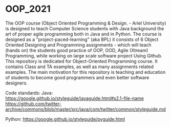 # OOP_2021
The OOP course (Object Oriented Programming & Design. - Ariel University) is designed to teach Computer Science students with Java background the art of proper agile programming both in Java and in Python. The course is designed as a "project-paced-learning" (aka BPL) it consists of 6 Object Oriented Designing and Programming assignments - which will teach (hands on) the students good practice of OOP, OOD, Agile (Xtream) Programming, while working on large scale software project Using Github.
This repository is dedicated for Object-Oriented Programming course. It contains Class and TA examples, as well as many assignments related examples. The main motivation for this repository is teaching and education of students to become good programmers and even better software designers.

Code standards: Java: https://google.github.io/styleguide/javaguide.html#s2.1-file-name https://github.com/twitter-archive/commons/blob/master/src/java/com/twitter/common/styleguide.md

Python: https://google.github.io/styleguide/pyguide.html
